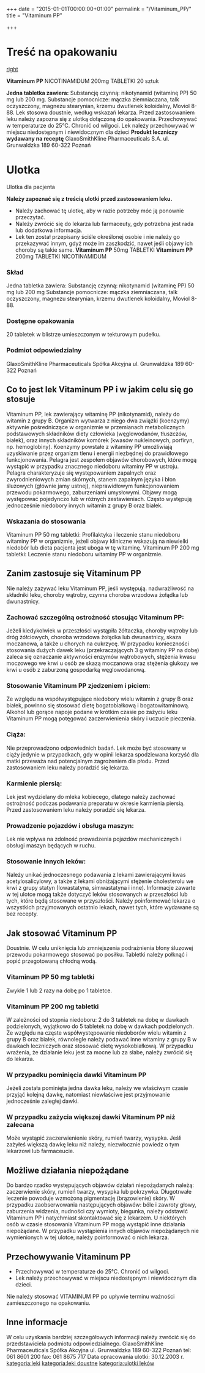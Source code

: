 +++
date = "2015-01-01T00:00:00+01:00"
permalink = "/Vitaminum_PP/"
title = "Vitaminum PP"

+++

Treść na opakowaniu
===================

[right](/Grafika:Vitaminum_PP.jpg "wikilink")

**Vitaminum PP**
NICOTINAMIDUM
200mg TABLETKI
20 sztuk

**Jedna tabletka zawiera:**
Substancję czynną: nikotynamid (witaminę PP) 50 mg lub 200 mg. Substancje pomocnicze: mączka ziemniaczana, talk oczyszczony, magnezu stearynian, krzemu dwutlenek koloidalny, Moviol 8-88.
Lek stosowa doustnie, według wskazań lekarza.
Przed zastosowaniem leku należy zapozna się z ulotką dołączoną do opakowania.
Przechowywać w temperaturze do 25°C. Chronić od wilgoci.
Lek należy przechowywać w miejscu niedostępnym i niewidocznym dla dzieci
**Produkt leczniczy wydawany na receptę**
GlaxoSmithKline Pharmaceuticals S.A.
ul. Grunwaldzka 189
60-322 Poznań

Ulotka
======

Ulotka dla pacjenta

**Należy zapoznać się z treścią ulotki przed zastosowaniem leku.**
- Należy zachować tę ulotkę, aby w razie potrzeby móc ją ponownie przeczytać.
- Należy zwrócić się do lekarza lub farmaceuty, gdy potrzebna jest rada lub dodatkowa informacja.
- Lek ten został przepisany ściśle określonej osobie i nie należy go przekazywać innym, gdyż może im zaszkodzić, nawet jeśli objawy ich choroby są takie same.
**Vitaminum PP** 50mg TABLETKI
**Vitaminum PP** 200mg TABLETKI
NICOTINAMIDUM

### Skład

Jedna tabletka zawiera:
Substancję czynną: nikotynamid (witaminę PP) 50 mg lub 200 mg Substancje pomocnicze: mączka ziemniaczana, talk oczyszczony, magnezu stearynian, krzemu dwutlenek koloidalny, Moviol 8-88.

### Dostępne opakowania

20 tabletek w blistrze umieszczonym w tekturowym pudełku.

### Podmiot odpowiedzialny

GlaxoSmithKline Pharmaceuticals Spółka Akcyjna ul. Grunwaldzka 189 60-322 Poznań

Co to jest lek Vitaminum PP i w jakim celu się go stosuje
---------------------------------------------------------

Vitaminum PP, lek zawierający witaminę PP (nikotynamid), należy do witamin z grupy B. Organizm wytwarza z niego dwa związki (koenzymy) aktywnie pośredniczące w organizmie w przemianach metabolicznych podstawowych składników diety człowieka (węglowodanów, tłuszczów, białek), oraz innych składników komórek (kwasów nukleinowych, porfiryn, np. hemoglobiny). Koenzymy powstałe z witaminy PP umożliwiają uzyskiwanie przez organizm tlenu i energii niezbędnej do prawidłowego funkcjonowania. Pelagra jest zespołem objawów chorobowych, które mogą wystąpić w przypadku znacznego niedoboru witaminy PP w ustroju. Pelagra charakteryzuje się występowaniem zapalnych oraz zwyrodnieniowych zmian skórnych, stanem zapalnym języka i błon śluzowych (głównie jamy ustnej), nieprawidłowym funkcjonowaniem przewodu pokarmowego, zaburzeniami umysłowymi. Objawy mogą występować pojedynczo lub w różnych zestawieniach. Często występują jednocześnie niedobory innych witamin z grupy B oraz białek.

### Wskazania do stosowania

Vitaminum PP 50 mg tabletki:
Profilaktyka i leczenie stanu niedoboru witaminy PP w organizmie, jeżeli objawy kliniczne wskazują na niewielki niedobór lub dieta pacjenta jest uboga w tę witaminę. Vitaminum PP 200 mg tabletki: Leczenie stanu niedoboru witaminy PP w organizmie.

Zanim zastosuje się Vitaminum PP
--------------------------------

Nie należy zażywać leku Vitaminum PP, jeśli występują. nadwrażliwość na składniki leku, choroby wątroby, czynna choroba wrzodowa żołądka lub dwunastnicy.

### Zachować szczególną ostrożność stosując Vitaminum PP:

Jeżeli kiedykolwiek w przeszłości wystąpiła żółtaczka, choroby wątroby lub dróg żółciowych, choroba wrzodowa żołądka lub dwunastnicy, skaza moczanowa, a także u chorych na cukrzycę. W przypadku konieczności stosowania dużych dawek leku (przekraczających 3 g witaminy PP na dobę) zaleca się oznaczanie aktywności enzymów wątrobowych, stężenia kwasu moczowego we krwi u osób ze skazą moczanowa oraz stężenia glukozy we krwi u osób z zaburzoną gospodarką węglowodanową.

### Stosowanie Vitaminum PP zjedzeniem i piciem:

Ze względu na współwystępujące niedobory wielu witamin z grupy B oraz białek, powinno się stosować dietę bogatobiałkową i bogatowitaminową.
Alkohol lub gorące napoje podane w krótkim czasie po zażyciu leku Vitaminum PP mogą potęgować zaczerwienienia skóry i uczucie pieczenia.

### Ciąża:

Nie przeprowadzono odpowiednich badań. Lek może być stosowany w ciąży jedynie w przypadkach, gdy w opinii lekarza spodziewana korzyść dla matki przeważa nad potencjalnym zagrożeniem dla płodu. Przed zastosowaniem leku należy poradzić się lekarza.

### Karmienie piersią:

Lek jest wydzielany do mleka kobiecego, dlatego należy zachować ostrożność podczas podawania preparatu w okresie karmienia piersią.
Przed zastosowaniem leku należy poradzić się lekarza.

### Prowadzenie pojazdów i obsługa maszyn:

Lek nie wpływa na zdolność prowadzenia pojazdów mechanicznych i obsługi maszyn będących w ruchu.

### Stosowanie innych leków:

Należy unikać jednoczesnego podawania z lekami zawierającymi kwas acetylosalicylowy, a także z lekami obniżającymi stężenie cholesterolu we krwi z grupy statyn (Iowastatyna, simwastatyna i inne).
Informacje zawarte w tej ulotce mogą także dotyczyć leków stosowanych w przeszłości lub tych, które będą stosowane w przyszłości.
Należy poinformować lekarza o wszystkich przyjmowanych ostatnio lekach, nawet tych, które wydawane są bez recepty.

Jak stosować Vitaminum PP
-------------------------

Doustnie. W celu uniknięcia lub zmniejszenia podrażnienia błony śluzowej przewodu pokarmowego stosować po posiłku. Tabletki należy połknąć i popić przegotowaną chłodną wodą.

### Vitaminum PP 50 mg tabletki

Zwykle 1 lub 2 razy na dobę po 1 tabletce.

### Vitaminum PP 200 mg tabletki

W zależności od stopnia niedoboru: 2 do 3 tabletek na dobę w dawkach podzielonych, wyjątkowo do 5 tabletek na dobę w dawkach podzielonych.
Ze względu na częste współwystępowanie niedoborów wielu witamin z grupy B oraz białek, równolegle należy podawać inne witaminy z grupy B w dawkach leczniczych oraz stosować dietę wysokobiałkową.
W przypadku wrażenia, że działanie leku jest za mocne lub za słabe, należy zwrócić się do lekarza.

### W przypadku pominięcia dawki Vitaminum PP

Jeżeli została pominięta jedna dawka leku, należy we właściwym czasie przyjąć kolejną dawkę, natomiast niewłaściwe jest przyjmowanie jednocześnie zaległej dawki.

### W przypadku zażycia większej dawki Vitaminum PP niż zalecana

Może wystąpić zaczerwienienie skóry, rumień twarzy, wysypka. Jeśli zażyłeś większą dawkę leku niż należy, niezwłocznie powiedz o tym lekarzowi lub farmaceucie.

Możliwe działania niepożądane
-----------------------------

Do bardzo rzadko występujących objawów działań niepożądanych należą: zaczerwienie skóry, rumień twarzy, wysypka lub pokrzywka. Długotrwałe leczenie powoduje wzmożoną pigmentację (brązowienie) skóry.
W przypadku zaobserwowania następujących objawów: bóle i zawroty głowy, zaburzenia widzenia, nudności czy wymioty, biegunka, należy odstawić Vitaminum PP i natychmiast skontaktować się z lekarzem. U niektórych osób w czasie stosowania Vitaminum PP mogą wystąpić inne działania niepożądane. W przypadku wystąpienia innych objawów niepożądanych nie wymienionych w tej ulotce, należy poinformować o nich lekarza.

Przechowywanie Vitaminum PP
---------------------------

-   Przechowywać w temperaturze do 25°C. Chronić od wilgoci.
-   Lek należy przechowywać w miejscu niedostępnym i niewidocznym dla dzieci.

Nie należy stosować VITAMINUM PP po upływie terminu ważności zamieszczonego na opakowaniu.

Inne informacje
---------------

W celu uzyskania bardziej szczegółowych informacji należy zwrócić się do przedstawiciela podmiotu odpowiedzialnego.
GlaxoSmithKline Pharmaceuticals Spółka Akcyjna
ul. Grunwaldzka 189
60-322 Poznań
tel: 061 8601 200 fax: 061 8675 717
Data opracowania ulotki: 30.12.2003 r.
 [kategoria:leki](/atopedia/kategoria:leki "wikilink") [kategoria:leki doustne](/atopedia/kategoria:leki_doustne "wikilink") [kategoria:ulotki leków](/atopedia/kategoria:ulotki_leków "wikilink")